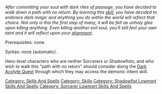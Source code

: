 *After committing your soul with dark rites of passage, you have decided
to walk down a path with no return. By learning this
[skill](:Category:_Skills "wikilink"), you have decided to embrace dark
magic and anything you do within the world will reflect that choice. Not
only is this the first step of many, it will be felt as unholy glee upon
killing anything. Even killing another evil soul, you'll still feel your
own taint and it will reflect upon your
[alignment](Alignment "wikilink").*

Prerequisites: none.

Syntax: none (automatic).

Hero-level characters who are neither Sorcerers or Shadowfists, and who
wish to walk this "path with no return" should consider doing the [Dark
Acolyte Quest](Dark_Acolyte_Quest "wikilink") through which they may
access the demonic intent skill.

[Category: Skills And Spells](Category:_Skills_And_Spells "wikilink")
[Category: Skills](Category:_Skills "wikilink") [Category: Shadowfist
Lowmort Skills And
Spells](Category:_Shadowfist_Lowmort_Skills_And_Spells "wikilink")
[Category: Sorcerer Lowmort Skills And
Spells](Category:_Sorcerer_Lowmort_Skills_And_Spells "wikilink")

